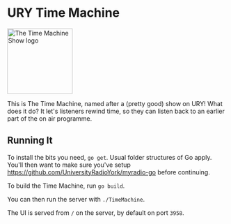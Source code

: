 # URY Time Machine

<img alt="The Time Machine Show logo" src="https://ury.org.uk/media/image_meta/ShowImageMetadata/288.jpeg" width="150"/>

This is The Time Machine, named after a (pretty good) show on URY! What does it do? It let's listeners rewind time, so they can listen back to an earlier part of the on air programme.

## Running It

To install the bits you need, `go get`. Usual folder structures of Go apply. You'll then want to make sure you've setup https://github.com/UniversityRadioYork/myradio-go before continuing.

To build the Time Machine, run `go build`.

You can then run the server with `./TimeMachine`.

The UI is served from `/` on the server, by default on port `3958`.
